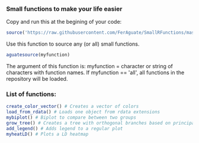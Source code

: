 ### Small functions to make your life easier

Copy and run this at the begining of your code:<br />
```r
source('https://raw.githubusercontent.com/FerAguate/SmallRFunctions/master/aguatesource.R')
```
Use this function to source any (or all) small functions.

```r
aguatesource(myfunction)
```

The argument of this function is: 
myfunction = character or string of characters with function names. If myfunction == 'all', all functions in the repository will be loaded.


### List of functions:

```r
create_color_vector() # Creates a vector of colors
load_from_rdata() # Loads one object from rdata extensions
mybiplot() # Biplot to compare between two groups
grow_tree() # Creates a tree with orthogonal branches based on principal components
add_legend() # Adds legend to a regular plot
myheatLD() # Plots a LD heatmap
```

